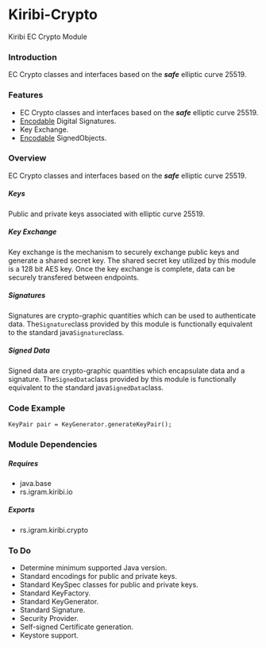 # Kiribi-Crypto
Kiribi EC Crypto Module

### Introduction
EC Crypto classes and interfaces based on
the ***safe*** elliptic curve 25519.

### Features
* EC Crypto classes and interfaces based on
the ***safe*** elliptic curve 25519.
* [Encodable](https://github.com/Igram-doo/Kiribi-IO) Digital Signatures.
* Key Exchange.
* [Encodable](https://github.com/Igram-doo/Kiribi-IO) SignedObjects.

### Overview
EC Crypto classes and interfaces based on
the ***safe*** elliptic curve 25519.

##### Keys
Public and private keys associated with elliptic curve 25519.

##### Key Exchange
Key exchange is the mechanism to securely exchange public keys and generate a shared secret key. The shared secret key utilized by this module is a 128 bit AES key. Once the key exchange is complete, data can be securely transfered between endpoints.

##### Signatures
Signatures are crypto-graphic quantities which can be used to authenticate data. The``Signature``class provided by this module is functionally equivalent to the standard java``Signature``class.

##### Signed Data
Signed data are crypto-graphic quantities which encapsulate data and a signature. The``SignedData``class provided by this module is functionally equivalent to the standard java``SignedData``class.

### Code Example

	KeyPair pair = KeyGenerator.generateKeyPair();

### Module Dependencies
##### Requires
* java.base
* rs.igram.kiribi.io

##### Exports
* rs.igram.kiribi.crypto

### To Do
* Determine minimum supported Java version.
* Standard encodings for public and private keys.
* Standard KeySpec classes for public and private keys.
* Standard KeyFactory.
* Standard KeyGenerator.
* Standard Signature.
* Security Provider.
* Self-signed Certificate generation.
* Keystore support.
